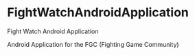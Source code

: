 # FightWatchAndroidApplication
Fight Watch Android Application

Android Application for the FGC (Fighting Game Community)
